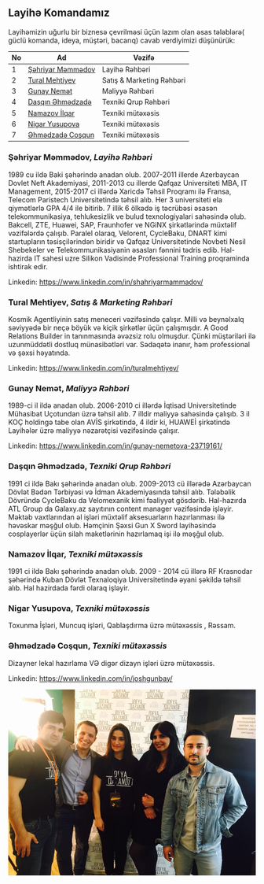 ## Layihə Komandamız

Layihəmizin uğurlu bir biznesə çevrilməsi üçün lazım olan əsas tələblərə( güclü komanda, ideya, müştəri, bacarıq) cavab verdiyimizi düşünürük:

|No| Ad | Vəzifə |
|------|-------|---------|
|1| [Şəhriyar Məmmədov](#Şəhriyar-məmmədov-layihə-rəhbəri) |Layihə Rəhbəri|
|2| [Tural Mehtiyev]() |Satış & Marketing Rəhbəri|
|3| [Gunay Nemət]() |Maliyyə Rəhbəri|
|4| [Daşqın Əhmədzadə]() |Texniki Qrup Rəhbəri|
|5| [Namazov İlqar]() |Texniki mütəxəsis|
|6| [Nigar Yusupova]() |Texniki mütəxəsis|
|7| [Əhmədzadə Coşqun]() |Texniki mütəxəsis|




### Şəhriyar Məmmədov, _Layihə Rəhbəri_
1989 cu ildə Baki şəhərində anadan olub. 2007-2011 illerde Azerbaycan Dovlet Neft Akademiyasi, 2011-2013 cu illerde Qafqaz Universiteti MBA, IT Management, 2015-2017 ci illərdə Xaricdə Təhsil Proqramı ilə Fransa, Telecom Paristech Universitetində təhsil alıb. Her 3 universiteti ela qiymətlərlə GPA 4/4 ile bitirib. 7 illik 6 ölkədə iş təcrübəsi əsasən telekommunikasiya, tehlukesizlik ve bulud texnologiyalari sahəsində olub. Bakcell, ZTE, Huawei, SAP, Fraunhofer ve NGiNX şirkətlərində müxtəlif vəzifələrdə çalışıb. Paralel olaraq, Velorent, CycleBaku, DNART kimi startupların təsisçilərindən biridir və Qafqaz Universitetinde Novbeti Nesil Shebekeler ve Telekommunikasiyanin əsasları fənnini tədris edib. Hal-hazirda IT sahesi uzre Silikon Vadisinde Professional Training proqraminda ishtirak edir.

Linkedin: https://www.linkedin.com/in/shahriyarmammadov/

### Tural Mehtiyev, _Satış & Marketing Rəhbəri_ 
Kosmik Agentliyinin satış meneceri vəzifəsində çalışır. Milli və beynəlxalq səviyyədə bir neçə böyük və kiçik şirkətlər üçün çalışmışdır. A Good Relations Builder in  tanınmasında əvəzsiz rolu olmuşdur. Çünki müştəriləri ilə uzunmüddətli dostluq münasibətləri var. Sədaqətə inanır, həm professional və şəxsi həyatında.

Linkedin: https://www.linkedin.com/in/turalmehtiyev/
 
 ### Gunay Nemət, _Maliyyə Rəhbəri_
1989-ci il ildə anadan olub. 2006-2010 ci illərdə İqtisad Universitetinde Mühasibat Uçotundan üzrə təhsil alıb. 7 illdir maliyyə sahəsində çalışıb. 3 il KOÇ holdingə tabe olan AVİS şirkətində, 4 ildir ki, HUAWEİ şirkətində Layihələr üzrə maliyyə nəzarətçisi vəzifəsində çalışır.
 
Linkedin: https://www.linkedin.com/in/gunay-nemetova-23719161/

### Daşqın Əhmədzadə, _Texniki Qrup Rəhbəri_
1991 ci ildə Bakı şəhərində anadan olub. 2009-2013 cü illərədə Azərbaycan Dövlət Bədən Tərbiyəsi və İdman Akademiyasında təhsil alıb. Tələbəlik Dövründə CycleBaku da Velomexanik kimi fəaliyyət gösdərib. Hal-hazırda ATL Group da Galaxy.az sayıtının content manager vəzifəsində işləyir. Məktəb vaxtlarından əl işləri müxtəlif aksesuarların hazırlanması ilə həvəskar məşğul olub. Həmçinin Şəxsi Gun X Sword layihəsində cosplayerlər üçün silah maketlərinin hazırlamaq işi ilə məşğul olub.

### Namazov İlqar, _Texniki mütəxəssis_
1991 ci ildə Bakı şəhərində anadan olub. 2009 - 2014 cü illərə RF Krasnodar şəhərində Kuban Dövlət Texnaloqiya Universitetində əyani şəkildə təhsil alıb. Hal hazirdada fərdi olaraq işləyir.

### Nigar Yusupova, _Texniki mütəxəssis_
Toxunma İşləri, Muncuq işləri, Qablaşdırma  üzrə mütəxəssis , Rəssam.

### Əhmədzadə Coşqun, _Texniki mütəxəssis_
Dizayner lekal hazırlama VƏ digər dizayn işləri üzrə mütəxəssis. 

Linkedin: https://www.linkedin.com/in/joshgunbay/



![Alt text](Komandamiz.jpg?raw=true "DNART Komandasi")
